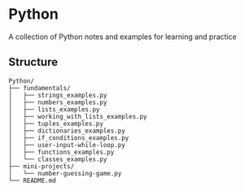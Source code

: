 # Python
A collection of Python notes and examples for learning and practice

## Structure

```
Python/
├── fundamentals/
│   ├── strings_examples.py
│   ├── numbers_examples.py       
│   ├── lists_examples.py
│   ├── working_with_lists_examples.py
│   ├── tuples_examples.py       
│   ├── dictionaries_examples.py	
│   ├── if_conditions_examples.py
│   ├── user-input-while-loop.py      
│   ├── functions_examples.py	      
│   └── classes_examples.py		              
├── mini-projects/
│   └── number-guessing-game.py      
└── README.md                
```



	
	
		
